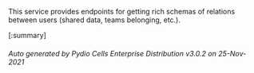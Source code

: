






This service provides endpoints for getting rich schemas of relations between users (shared data, teams belonging, etc.).

[:summary]

###### Auto generated by Pydio Cells Enterprise Distribution v3.0.2 on 25-Nov-2021
